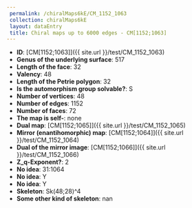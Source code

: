 ```yaml
--- 
 permalink: /chiralMaps6kE/CM_1152_1063 
 collection: chiralMaps6kE
 layout: dataEntry
 title: Chiral maps up to 6000 edges - CM[1152;1063]
---
```


- **ID**: [CM[1152;1063]]({{ site.url }}/test/CM_1152_1063)
- **Genus of the underlying surface**: 517
- **Length of the face**: 32
- **Valency**: 48
- **Length of the Petrie polygon**: 32
- **Is the automorphism group solvable?**: S
- **Number of vertices**: 48
- **Number of edges**: 1152
- **Number of faces**: 72
- **The map is self-**: none
- **Dual map**: [CM[1152;1065]]({{ site.url }}/test/CM_1152_1065)
- **Mirror (enantihomorphic) map**: [CM[1152;1064]]({{ site.url }}/test/CM_1152_1064)
- **Dual of the mirror image**: [CM[1152;1066]]({{ site.url }}/test/CM_1152_1066)
- **Z_q-Exponent?**: 2
- **No idea**:  31:1064
- **No idea**: Y
- **No idea**: Y
- **Skeleton**: Sk(48;28)^4
- **Some other kind of skeleton**: nan
